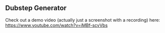 Dubstep Generator
-----------------

Check out a demo video (actually just a screenshot with a recording) here:
https://www.youtube.com/watch?v=iMBf-scvVbs

